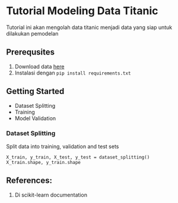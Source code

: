 # Tutorial Modeling Data Titanic

Tutorial ini akan mengolah data titanic menjadi data yang siap untuk dilakukan pemodelan

## Prerequsites

1. Download data [here](https://www.kaggle.com/datasets/brendan45774/test-file)
2. Instalasi dengan `pip install requirements.txt`

## Getting Started

- Dataset Splitting
- Training
- Model Validation

### Dataset Splitting

Split data into training, validation and test sets
```code
X_train, y_train, X_test, y_test = dataset_splitting()
X_train.shape, y_train.shape
```

## References:

1. Di scikit-learn documentation
